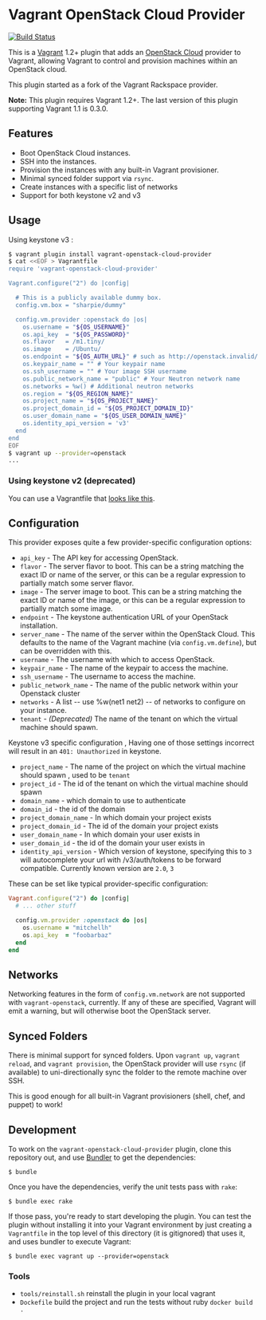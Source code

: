 # Vagrant OpenStack Cloud Provider
[![Build Status](https://travis-ci.org/mat128/vagrant-openstack-cloud-provider.png?branch=master)](https://travis-ci.org/mat128/vagrant-openstack-cloud-provider)

This is a [Vagrant](http://www.vagrantup.com) 1.2+ plugin that adds an
[OpenStack Cloud](http://www.openstack.org) provider to Vagrant,
allowing Vagrant to control and provision machines within an OpenStack
cloud.

This plugin started as a fork of the Vagrant Rackspace provider.

**Note:** This plugin requires Vagrant 1.2+. The last version of this plugin supporting Vagrant 1.1 is 0.3.0.

## Features

* Boot OpenStack Cloud instances.
* SSH into the instances.
* Provision the instances with any built-in Vagrant provisioner.
* Minimal synced folder support via `rsync`.
* Create instances with a specific list of networks
* Support for both keystone v2 and v3

## Usage

Using keystone v3 :

```bash
$ vagrant plugin install vagrant-openstack-cloud-provider
$ cat <<EOF > Vagrantfile
require 'vagrant-openstack-cloud-provider'

Vagrant.configure("2") do |config|

  # This is a publicly available dummy box.
  config.vm.box = "sharpie/dummy"

  config.vm.provider :openstack do |os|
    os.username = "${OS_USERNAME}"
    os.api_key  = "${OS_PASSWORD}"
    os.flavor   = /m1.tiny/
    os.image    = /Ubuntu/
    os.endpoint = "${OS_AUTH_URL}" # such as http://openstack.invalid/ without /v3/auth/tokens
    os.keypair_name = "" # Your keypair name
    os.ssh_username = "" # Your image SSH username
    os.public_network_name = "public" # Your Neutron network name
    os.networks = %w() # Additional neutron networks
    os.region = "${OS_REGION_NAME}"
    os.project_name = "${OS_PROJECT_NAME}"
    os.project_domain_id = "${OS_PROJECT_DOMAIN_ID}"
    os.user_domain_name = "${OS_USER_DOMAIN_NAME}"
    os.identity_api_version = 'v3'
  end
end
EOF
$ vagrant up --provider=openstack
...
```

### Using keystone v2 (deprecated)

You can use a Vagrantfile  that [looks like this](example_box/legacy_keystonev2/Vagrantfile).

## Configuration

This provider exposes quite a few provider-specific configuration options:

* `api_key` - The API key for accessing OpenStack.
* `flavor` - The server flavor to boot. This can be a string matching
  the exact ID or name of the server, or this can be a regular expression
  to partially match some server flavor.
* `image` - The server image to boot. This can be a string matching the
  exact ID or name of the image, or this can be a regular expression to
  partially match some image.
* `endpoint` - The keystone authentication URL of your OpenStack installation.
* `server_name` - The name of the server within the OpenStack Cloud. This
  defaults to the name of the Vagrant machine (via `config.vm.define`), but
  can be overridden with this.
* `username` - The username with which to access OpenStack.
* `keypair_name` - The name of the keypair to access the machine.
* `ssh_username` - The username to access the machine.
* `public_network_name` - The name of the public network within your Openstack cluster
* `networks` - A list -- use %w(net1 net2) -- of networks to configure
  on your instance.
* `tenant` - *(Deprecated)* The name of the tenant on which the virtual machine should spawn.

Keystone v3 specific configuration , Having one of those settings incorrect
will result in an `401: Unauthorized` in keystone.

* `project_name` - The name of the project on which the virtual machine should spawn , used to be `tenant`
* `project_id` - The id of the tenant on which the virtual machine should spawn
* `domain_name` -  which domain to use to authenticate
* `domain_id` - the id of the domain
* `project_domain_name` - In which domain your project exists
* `project_domain_id` - The id of the domain your project exists
* `user_domain_name` -  In which domain your user exists in
* `user_domain_id` - the id of the domain your user exists in
* `identity_api_version` - Which version of keystone, specifying this to `3` will
autocomplete your url with /v3/auth/tokens to be forward compatible. Currently known version are `2.0`, `3`

These can be set like typical provider-specific configuration:

```ruby
Vagrant.configure("2") do |config|
  # ... other stuff

  config.vm.provider :openstack do |os|
    os.username = "mitchellh"
    os.api_key  = "foobarbaz"
  end
end
```

## Networks

Networking features in the form of `config.vm.network` are not
supported with `vagrant-openstack`, currently. If any of these are
specified, Vagrant will emit a warning, but will otherwise boot
the OpenStack server.

## Synced Folders

There is minimal support for synced folders. Upon `vagrant up`,
`vagrant reload`, and `vagrant provision`, the OpenStack provider will use
`rsync` (if available) to uni-directionally sync the folder to
the remote machine over SSH.

This is good enough for all built-in Vagrant provisioners (shell,
chef, and puppet) to work!

## Development

To work on the `vagrant-openstack-cloud-provider` plugin, clone this
repository out, and use [Bundler](http://gembundler.com) to get the
dependencies:

```
$ bundle
```

Once you have the dependencies, verify the unit tests pass with `rake`:

```
$ bundle exec rake
```

If those pass, you're ready to start developing the plugin. You can test
the plugin without installing it into your Vagrant environment by just
creating a `Vagrantfile` in the top level of this directory (it is gitignored)
that uses it, and uses bundler to execute Vagrant:

```
$ bundle exec vagrant up --provider=openstack
```

### Tools

- `tools/reinstall.sh` reinstall the plugin in your local vagrant
- `Dockefile` build the project and run the tests without ruby `docker build .`
